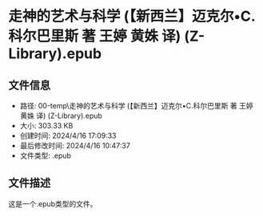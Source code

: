 ﻿# 走神的艺术与科学 (【新西兰】迈克尔•C.科尔巴里斯 著 王婷 黄姝 译) (Z-Library).epub

## 文件信息
- 路径: 00-temp\走神的艺术与科学 (【新西兰】迈克尔•C.科尔巴里斯 著 王婷 黄姝 译) (Z-Library).epub
- 大小: 303.33 KB
- 创建时间: 2024/4/16 17:09:33
- 最后修改时间: 2024/4/16 10:47:37
- 文件类型: .epub

## 文件描述
这是一个.epub类型的文件。

